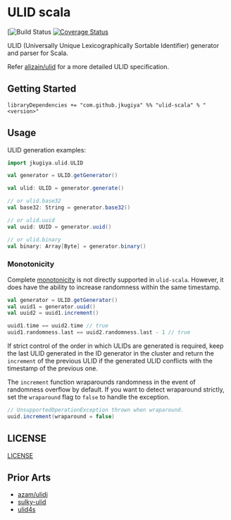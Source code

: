 # ULID scala
[![Build Status](https://github.com/jkugiya/ulid-scala/workflows/CI/badge.svg)
[![Coverage Status](https://coveralls.io/repos/github/jkugiya/ulid-scala/badge.svg?branch=master)](https://coveralls.io/github/jkugiya/ulid-scala?branch=master)  

ULID (Universally Unique Lexicographically Sortable Identifier) generator and parser for Scala.

Refer [alizain/ulid](https://github.com/alizain/ulid) for a more detailed ULID specification.

## Getting Started

```
libraryDependencies += "com.github.jkugiya" %% "ulid-scala" % "<version>"
```

## Usage

ULID generation examples:

```scala
import jkugiya.ulid.ULID

val generator = ULID.getGenerator()

val ulid: ULID = generator.generate()

// or ulid.base32
val base32: String = generator.base32()

// or ulid.uuid
val uuid: UUID = generator.uuid()

// or ulid.binary
val binary: Array[Byte] = generator.binary()

```

### Monotonicity
Complete [monotonicity](https://github.com/ulid/spec#monotonicity) is not directly supported in `ulid-scala`.
However, it does have the ability to increase randomness within the same timestamp.

```scala
val generator = ULID.getGenerator()
val uuid1 = generator.uuid()
val uuid2 = uuid1.increment()

uuid1.time == uuid2.time // true
uuid1.randomness.last == uuid2.randomness.last - 1 // true
```

If strict control of the order in which ULIDs are generated is required,
keep the last ULID generated in the ID generator in the cluster and 
return the `increment` of the previous ULID if the generated ULID
conflicts with the timestamp of the previous one.

The `increment` function wraparounds randomness in the event of randomness overflow by default.
If you want to detect wraparound strictly, set the `wraparound` flag to `false` to handle the exception.

```scala
// UnsupportedOperationException thrown when wraparound.
uuid.increment(wraparound = false)
```

## LICENSE
[LICENSE](https://github.com/jkugiya/ulid-scala/blob/master/LICENSE)

## Prior Arts
- [azam/ulidj](https://github.com/azam/ulidj)
- [sulky-ulid](https://github.com/huxi/sulky/tree/master/sulky-ulid)
- [ulid4s](https://github.com/petitviolet/ulid4s)

